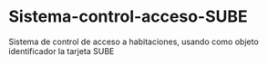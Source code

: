 # Sistema-control-acceso-SUBE
Sistema de control de acceso a habitaciones, usando como objeto identificador la tarjeta SUBE
